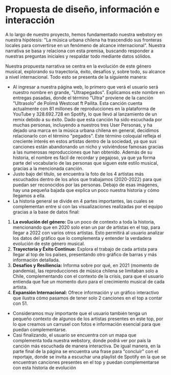 # Propuesta de diseño, información e interacción

A lo largo de nuestro proyecto, hemos fundamentado nuestra webstory en nuestra hipótesis: "La música urbana chilena ha trascendido sus fronteras locales para convertirse en un fenómeno de alcance internacional". Nuestra narrativa se basa y relaciona con esta premisa, buscando responder a nuestras preguntas iniciales y respaldar todo mediante datos sólidos.

Nuestra propuesta narrativa se centra en la evolución de este género musical, explorando su trayectoria, éxito, desafíos y, sobre todo, su alcance a nivel internacional. Todo esto se presenta de la siguiente manera:

* Al ingresar a nuestra página web, lo primero que verá el usuario será nuestro nombre en grande, "Ultrapegados". Explicamos este nombre en entregas pasadas, donde el término "Ultra" proviene de la canción "Ultrasolo" de Polimá Westcoat ft Pailita. Esta canción cuenta actualmente con 81 millones de reproducciones en la plataforma de YouTube y 328.692.728 en Spotify, lo que llevó al lanzamiento de un remix debido a su éxito. Dado que esta canción ha sido escuchada por muchas personas, incluyendo a nuestros tres User Personas, y ha dejado una marca en la música urbana chilena en general, decidimos relacionarlo con el término "pegados". Este término coloquial refleja el creciente interés en estos artistas dentro de la sociedad, ya que sus canciones están abandonando un nicho y volviéndose famosas gracias a las numerosas reproducciones que han obtenido. Además de su historia, el nombre es fácil de recordar y pegajoso, ya que ya forma parte del vocabulario de las personas que siguen este estilo musical, gracias a la mencionada canción.
* Justo bajo del título, se encuentra la foto de los 4 artistas más escuchados dentro de los años que trabajamos (2020-2022) para que puedan ser reconocidos por las personas. Debajo de esas imágenes, hay una pequeña bajada que explica un poco nuestra historia y cómo llegamos a ella.
* La historia general se divide en 4 partes importantes, las cuales se complementan entre sí con las visualizaciones realizadas por el equipo gracias a la base de datos final:
1. __La evolución del género:__ Da un poco de contexto a toda la historia, mencionando que en 2020 solo eran un par de artistas en el top, para llegar a 2022 con varios otros artistas. Esto permitirá al usuario analizar los datos del gráfico que lo complementa y entender la verdadera evolución de este género musical.
1. __Trayectoria y Éxito Continuo:__ Explora el trabajo de cada artista para llegar al top de los países, presentando otro gráfico de barras y más información detallada.
1. __Desafíos y Resiliencia:__ Informa sobre por qué, en 2021 (momento de pandemia), las reproducciones de música chilena se limitaban solo a Chile, complementando con el contexto de la crisis, para que el usuario entienda que fue un momento duro para el crecimiento musical de cada artista.
1. __Expansión Internacional:__ Ofrece información y un gráfico interactivo que ilustra cómo pasamos de tener solo 2 canciones en el top a contar con 51.
* Consideramos muy importante que el usuario también tenga un pequeño contexto de algunos de los artistas presentes en este top, por lo que creamos un carrusel con fotos e información esencial para que puedan complementarse.
* Casi finalizando, el usuario se encuentra con un mapa que complementa toda nuestra webstory, donde podrá ver por país la canción más escuchada de manera interactiva.
De igual manera, en la parte final de la página se encuentra una frase para "concluir" con el reportaje, donde se invita a escuchar una playlist de Spotify en la que se encuentran canciones presentes en el top y puedan complementarse con esta historia de evolución
